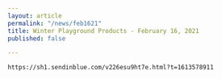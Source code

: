 ```yaml
---
layout: article
permalink: "/news/feb1621"
title: Winter Playground Products - February 16, 2021
published: false

---
```

    https://sh1.sendinblue.com/v226esu9ht7e.html?t=1613578911